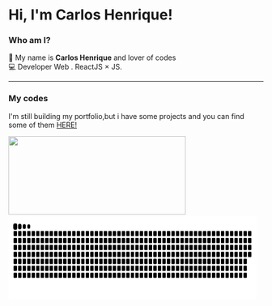 # Hi, I'm Carlos Henrique! 
### Who am I?
<p>
  🧔 My name is <strong>Carlos Henrique</strong> and lover of codes<br/>
  💻 Developer Web . <bold>ReactJS</bold><em></em> × <bold>JS</bold>.<br/>
</p>

---
### My codes
<p>I'm still building my portfolio,but i have some projects and you can find some of them <a href="https://github.com/iagoln?tab=repositories">HERE!</a> </p>
<div>
  <p>
    <img  width="350" height="155" src="https://github-readme-stats.vercel.app/api?username=carloscrw&show_icons=true&hide_border=false&line_height=20&title_color=b964e7&icon_color=7b787d&show_owner=true&theme=ocean_dark"/>
    <img  width="490" height="165" src="https://raw.githubusercontent.com/carloscrw/carloscrw/output/github-contribution-grid-snake-dark.svg#gh-dark-mode-only"/>
  </p>    
</div>




